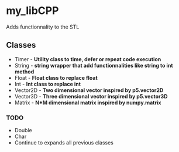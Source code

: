 # my_libCPP

Adds functionnality to the STL

## Classes

* Timer - **Utility class to time, defer or repeat code execution**
* String - **string wrapper that add functionnalities like string to int method**
* Float - **Float class to replace float**
* Int - **Int class to replace int**
* Vector2D - **Two dimensional vector inspired by p5.vector2D**
* Vector3D - **Three dimensional vector inspired by p5.vector3D**
* Matrix - **N\*M dimensional matrix inspired by numpy.matrix**

### TODO

* Double
* Char
* Continue to expands all previous classes
